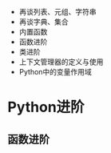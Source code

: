 - 再谈列表、元组、字符串
- 再谈字典、集合
- 内置函数
- 函数进阶
- 类进阶
- 上下文管理器的定义与使用
- Python中的变量作用域



# Python进阶



## 函数进阶



